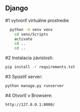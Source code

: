 ## Django


#1 vytvoriť virtuálne prostredie

```bash
  python -m venv venv
    cd venv/Scripts
    activate
    cd ..
    cd ..
```

#2 Instalacia závislosti:
```bash
pip install -r requirements.txt
```

#3 Spústiť server:
```bash
python manage.py runserver
```

#4 Otvoriť v Browsere:
```bash
http://127.0.0.1:8000/
```